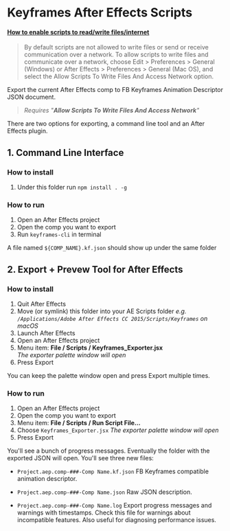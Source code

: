 # Keyframes After Effects Scripts

#### [How to enable scripts to read/write files/internet](https://helpx.adobe.com/after-effects/using/scripts.html)

> By default scripts are not allowed to write files or send or receive communication over a network. To allow scripts to write files and communicate over a network, choose Edit > Preferences > General (Windows) or After Effects > Preferences > General (Mac OS), and select the Allow Scripts To Write Files And Access Network option.

Export the current After Effects comp to FB Keyframes Animation Descriptor JSON document.

> _Requires "**Allow Scripts To Write Files And Access Network**"_

There are two options for exporting, a command line tool and an After Effects plugin.

## 1. Command Line Interface

### How to install
1.  Under this folder run `npm install . -g`

### How to run
1.  Open an After Effects project
2.  Open the comp you want to export
3.  Run `keyframes-cli` in terminal

A file named `${COMP_NAME}.kf.json` should show up under the same folder


## 2. Export + Prevew Tool for After Effects

### How to install

1.  Quit After Effects
2.  Move (or symlink) this folder into your AE Scripts folder
    _e.g. `/Applications/Adobe After Effects CC 2015/Scripts/Keyframes` on macOS_
3.  Launch After Effects
4.  Open an After Effects project
5.  Menu item: **File / Scripts / Keyframes_Exporter.jsx**  
    _The exporter palette window will open_
6.  Press Export

You can keep the palette window open and press Export multiple times.

### How to run

1.  Open an After Effects project
2.  Open the comp you want to export
3.  Menu item: **File / Scripts / Run Script File…**
4.  Choose `Keyframes_Exporter.jsx`
    _The exporter palette window will open_
5.  Press Export

You'll see a bunch of progress messages.
Eventually the folder with the exported JSON will open.
You'll see three new files:

*   `Project.aep.comp-###-Comp Name.kf.json`
    FB Keyframes compatible animation descriptor.

*   `Project.aep.comp-###-Comp Name.json`
    Raw JSON description.

*   `Project.aep.comp-###-Comp Name.log`
    Export progress messages and warnings with timestamps.
    Check this file for warnings about incompatible features.
    Also useful for diagnosing performance issues.

